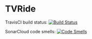 # TVRide

TravisCI build status: [![Build Status](https://travis-ci.com/FiloBriscese/TVRide.svg?branch=main)](https://travis-ci.com/FiloBriscese/TVRide)

SonarCloud code smells: [![Code Smells](https://sonarcloud.io/api/project_badges/measure?project=FiloBriscese_TVRide2&metric=code_smells)](https://sonarcloud.io/dashboard?id=FiloBriscese_TVRide2)